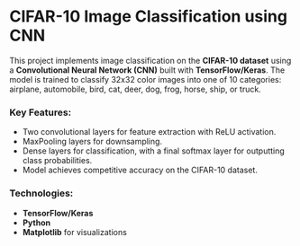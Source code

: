 

# CIFAR-10 Image Classification using CNN

This project implements image classification on the **CIFAR-10 dataset** using a **Convolutional Neural Network (CNN)** built with **TensorFlow/Keras**. The model is trained to classify 32x32 color images into one of 10 categories: airplane, automobile, bird, cat, deer, dog, frog, horse, ship, or truck.

### Key Features:
- Two convolutional layers for feature extraction with ReLU activation.
- MaxPooling layers for downsampling.
- Dense layers for classification, with a final softmax layer for outputting class probabilities.
- Model achieves competitive accuracy on the CIFAR-10 dataset.

### Technologies:
- **TensorFlow/Keras**
- **Python**
- **Matplotlib** for visualizations
